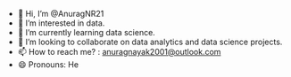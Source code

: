 - 👋 Hi, I’m @AnuragNR21
- 👀 I’m interested in data.
- 🌱 I’m currently learning data science.
- 💞️ I’m looking to collaborate on data analytics and data science projects.
- 📫 How to reach me? : anuragnayak2001@outlook.com
- 😄 Pronouns: He

<!---
AnuragNR21/AnuragNR21 is a ✨ special ✨ repository because its `README.md` (this file) appears on your GitHub profile.
You can click the Preview link to take a look at your changes.
--->
